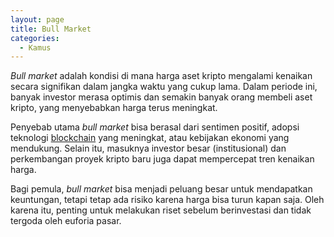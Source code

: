 ```yaml
---
layout: page
title: Bull Market
categories:
  - Kamus
---
```


*Bull market* adalah kondisi di mana harga aset kripto mengalami kenaikan secara signifikan dalam jangka waktu yang cukup lama. Dalam periode ini, banyak investor merasa optimis dan semakin banyak orang membeli aset kripto, yang menyebabkan harga terus meningkat.

Penyebab utama *bull market* bisa berasal dari sentimen positif, adopsi teknologi [blockchain](rojocrypto.com/blockchain) yang meningkat, atau kebijakan ekonomi yang mendukung. Selain itu, masuknya investor besar (institusional) dan perkembangan proyek kripto baru juga dapat mempercepat tren kenaikan harga.

Bagi pemula, *bull market* bisa menjadi peluang besar untuk mendapatkan keuntungan, tetapi tetap ada risiko karena harga bisa turun kapan saja. Oleh karena itu, penting untuk melakukan riset sebelum berinvestasi dan tidak tergoda oleh euforia pasar.